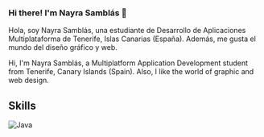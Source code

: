 ### Hi there! I'm Nayra Samblás 👋

Hola, soy Nayra Samblás, una estudiante de Desarrollo de Aplicaciones Multiplataforma de Tenerife, Islas Canarias (España). Además, me gusta el mundo del diseño gráfico y web. 

Hi, I'm Nayra Samblás, a Multiplatform Application Development student from Tenerife, Canary Islands (Spain). Also, I like the world of graphic and web design. 
<!--
**Nayrasg/Nayrasg** is a ✨ _special_ ✨ repository because its `README.md` (this file) appears on your GitHub profile.

Here are some ideas to get you started:

- 🔭 I’m currently working on ...
- 🌱 I’m currently learning ...
- 👯 I’m looking to collaborate on ...
- 🤔 I’m looking for help with ...
- 💬 Ask me about ...
- 📫 How to reach me: ...
- 😄 Pronouns: ...
- ⚡ Fun fact: ...
-->
## Skills

![Java](https://img.shields.io/badge/Java-#59B4EE?style=for-the-badge&logo=java&logoColor=white&labelColor=101010)<br>
